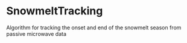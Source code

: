 # SnowmeltTracking
Algorithm for tracking the onset and end of the snowmelt season from passive microwave data
